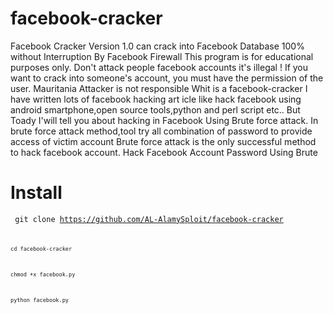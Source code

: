 # facebook-cracker

Facebook Cracker Version 1.0 can crack into Facebook Database 100% without Interruption By Facebook Firewall
This program is for educational purposes only.
Don't attack people facebook accounts it's illegal !
If you want to crack into someone's account, you must have the permission of the user.
Mauritania Attacker is not responsible
Whit is a facebook-cracker
I have written lots of facebook hacking art icle like hack facebook using android smartphone,open source tools,python and perl script etc.. But Toady I'will tell you about hacking in Facebook Using Brute force attack.
In brute force attack method,tool try all combination of password to provide access of victim account Brute force attack is the only successful method to hack facebook account. Hack Facebook Account Password Using Brute

# Install

<code> git clone https://github.com/AL-AlamySploit/facebook-cracker <code>

<code>cd facebook-cracker</code>

<code>chmod +x facebook.py</code>

<code>python facebook.py</code>
